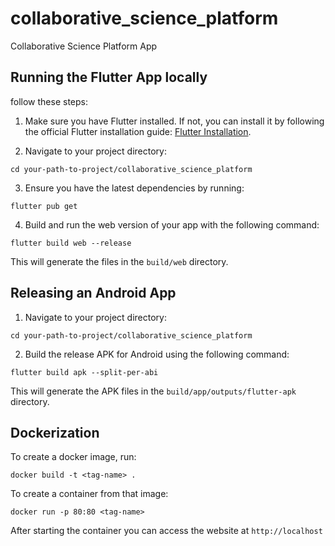 # collaborative_science_platform

Collaborative Science Platform App

## Running the Flutter App locally

follow these steps:

1. Make sure you have Flutter installed. If not, you can install it by following the official Flutter installation guide: [Flutter Installation](https://flutter.dev/docs/get-started/install).

2. Navigate to your project directory:

`cd your-path-to-project/collaborative_science_platform`

3.  Ensure you have the latest dependencies by running:

`flutter pub get`

4. Build and run the web version of your app with the following command:

`flutter build web --release`

This will generate the files in the `build/web` directory.
## Releasing an Android App

1. Navigate to your project directory:

`cd your-path-to-project/collaborative_science_platform`

2. Build the release APK for Android using the following command:

`flutter build apk --split-per-abi`

This will generate the APK files in the `build/app/outputs/flutter-apk` directory.

## Dockerization



To create a docker image, run:



`docker build -t <tag-name> .`



To create a container from that image:


`docker run -p 80:80 <tag-name>`


After starting the container you can access the website at `http://localhost`

